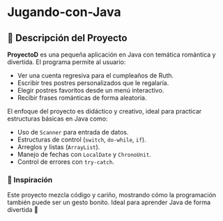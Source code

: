 # Jugando-con-Java
<h2>📌 Descripción del Proyecto</h2>

<p><strong>ProyectoD</strong> es una pequeña aplicación en Java con temática romántica y divertida. El programa permite al usuario:</p>

<ul>
  <li>Ver una cuenta regresiva para el cumpleaños de Ruth.</li>
  <li>Escribir tres postres personalizados que le regalaría.</li>
  <li>Elegir postres favoritos desde un menú interactivo.</li>
  <li>Recibir frases románticas de forma aleatoria.</li>
</ul>

<p>El enfoque del proyecto es didáctico y creativo, ideal para practicar estructuras básicas en Java como:</p>

<ul>
  <li>Uso de <code>Scanner</code> para entrada de datos.</li>
  <li>Estructuras de control (<code>switch</code>, <code>do-while</code>, <code>if</code>).</li>
  <li>Arreglos y listas (<code>ArrayList</code>).</li>
  <li>Manejo de fechas con <code>LocalDate</code> y <code>ChronoUnit</code>.</li>
  <li>Control de errores con <code>try-catch</code>.</li>
</ul>

<h3>🧁 Inspiración</h3>

<p>Este proyecto mezcla código y cariño, mostrando cómo la programación también puede ser un gesto bonito. Ideal para aprender Java de forma divertida 💖</p>
